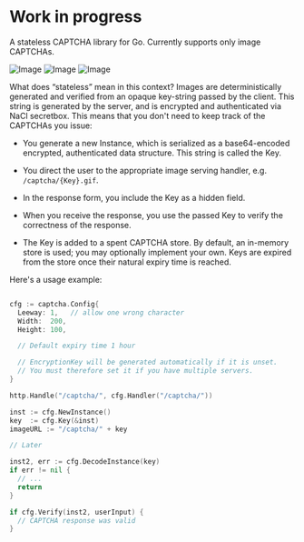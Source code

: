 Work in progress
================

A stateless CAPTCHA library for Go. Currently supports only image CAPTCHAs.

![Image](https://github.com/hlandau/captcha/raw/master/examples/DELOWANE.gif)
![Image](https://github.com/hlandau/captcha/raw/master/examples/LDRONTIT.gif)
![Image](https://github.com/hlandau/captcha/raw/master/examples/WHEEDOKS.gif)

What does “stateless” mean in this context? Images are deterministically
generated and verified from an opaque key-string passed by the client. This
string is generated by the server, and is encrypted and authenticated via NaCl
secretbox. This means that you don't need to keep track of the CAPTCHAs you issue:

  - You generate a new Instance, which is serialized as a base64-encoded
    encrypted, authenticated data structure. This string is called the Key.

  - You direct the user to the appropriate image serving handler, e.g.
    `/captcha/{Key}.gif`.

  - In the response form, you include the Key as a hidden field.

  - When you receive the response, you use the passed Key to verify the
    correctness of the response.

  - The Key is added to a spent CAPTCHA store. By default, an in-memory
    store is used; you may optionally implement your own. Keys are expired
    from the store once their natural expiry time is reached.

Here's a usage example:

```go

cfg := captcha.Config{
  Leeway: 1,   // allow one wrong character
  Width:  200,
  Height: 100,

  // Default expiry time 1 hour

  // EncryptionKey will be generated automatically if it is unset.
  // You must therefore set it if you have multiple servers.
}

http.Handle("/captcha/", cfg.Handler("/captcha/"))

inst := cfg.NewInstance()
key  := cfg.Key(&inst)
imageURL := "/captcha/" + key

// Later

inst2, err := cfg.DecodeInstance(key)
if err != nil {
  // ...
  return
}

if cfg.Verify(inst2, userInput) {
  // CAPTCHA response was valid
}
```

